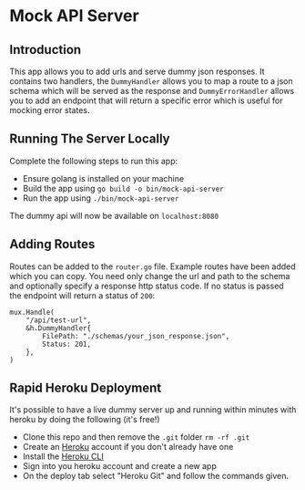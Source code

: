 # Mock API Server

## Introduction
This app allows you to add urls and serve dummy json responses. It contains two handlers, the `DummyHandler` allows you to map a route to a json schema which will be served as the response and `DummyErrorHandler` allows you to add an endpoint that will return a specific error which is useful for mocking error states.

## Running The Server Locally
Complete the following steps to run this app:

* Ensure golang is installed on your machine
* Build the app using `go build -o bin/mock-api-server`
* Run the app using `./bin/mock-api-server`

The dummy api will now be available on `localhost:8080`

## Adding Routes
Routes can be added to the `router.go` file. Example routes have been added which you can copy. You need only change the url and path to the schema and optionally specify a response http status code. If no status is passed the endpoint will return a status of `200`:

```golang
mux.Handle(
    "/api/test-url",
    &h.DummyHandler{
        FilePath: "./schemas/your_json_response.json",
        Status: 201,
    },
)
```

## Rapid Heroku Deployment
It's possible to have a live dummy server up and running within minutes with heroku by doing the following (it's free!)
* Clone this repo and then remove the `.git` folder `rm -rf .git`
* Create an [Heroku](https://signup.heroku.com/login) account if you don't already have one
* Install the [Heroku CLI](https://devcenter.heroku.com/articles/heroku-cli)
* Sign into you heroku account and create a new app
* On the deploy tab select "Heroku Git" and follow the commands given.
